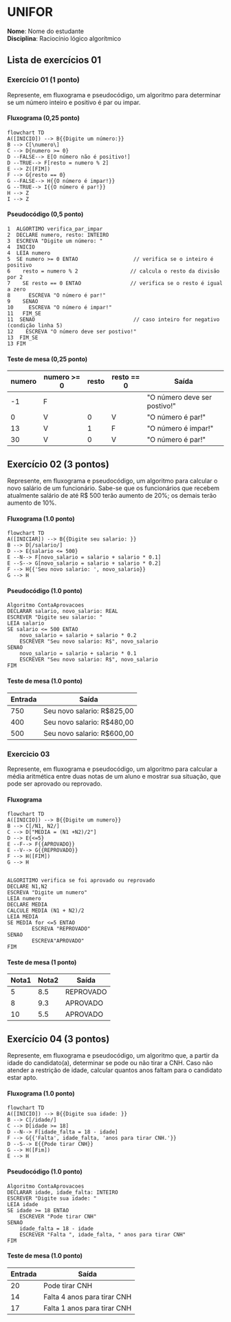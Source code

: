 
# UNIFOR
**Nome**: Nome do estudante <br>
**Disciplina**: Raciocínio lógico algorítmico

## Lista de exercícios 01

### Exercício 01 (1 ponto)
Represente, em fluxograma e pseudocódigo, um algoritmo para determinar se um número inteiro e positivo é par ou impar.

#### Fluxograma (0,25 ponto)

```mermaid
flowchart TD
A([INICIO]) --> B{{Digite um número:}}
B --> C[\numero\]
C --> D{numero >= 0}
D --FALSE--> E[O número não é positivo!]
D --TRUE--> F[resto = numero % 2]
E --> Z([FIM])
F --> G{resto == 0}
G --FALSE--> H{{O número é impar!}}
G --TRUE--> I{{O número é par!}}
H --> Z
I --> Z
```

#### Pseudocódigo (0,5 ponto)
```
1  ALGORTIMO verifica_par_impar
2  DECLARE numero, resto: INTEIRO
3  ESCREVA "Digite um número: "
4  INICIO
4  LEIA numero
5  SE numero >= 0 ENTAO                  // verifica se o inteiro é positivo
6    resto = numero % 2                 // calcula o resto da divisão por 2
7    SE resto == 0 ENTAO                // verifica se o resto é igual a zero
8      ESCREVA "O número é par!"
9    SENAO
10     ESCREVA "O número é impar!"
11   FIM_SE
11  SENAO                                // caso inteiro for negativo (condição linha 5)
12    ESCREVA "O número deve ser postivo!"
13  FIM_SE
13 FIM
```

#### Teste de mesa (0,25 ponto)
| numero | numero >= 0 | resto | resto == 0 | Saída |
| -- | -- | -- | -- | -- | 
| -1 | F |   |   | "O número deve ser postivo!" |
| 0  | V | 0 | V | "O número é par!" |
| 13 | V | 1 | F | "O número é impar!" |
| 30 | V | 0 | V | "O número é par!" |

## Exercício 02 (3 pontos)
Represente, em fluxograma e pseudocódigo, um algoritmo para calcular o novo salário de um funcionário. 
Sabe-se que os funcionários que recebem atualmente salário de até R$ 500 terão aumento de 20%; os demais terão aumento de 10%.

#### Fluxograma (1.0 ponto)

```mermaid
flowchart TD
A([INICIAR]) --> B{{Digite seu salario: }}
B --> D[/salario/]
D --> E{salario <= 500}
E --N--> F[novo_salario = salario + salario * 0.1]
E --S--> G[novo_salario = salario + salario * 0.2]
F --> H{{'Seu novo salario: ', novo_salario}}
G --> H
```

#### Pseudocódigo (1.0 ponto)

```
Algoritmo ContaAprovacoes
DECLARAR salario, novo_salario: REAL
ESCREVER "Digite seu salario: "
LEIA salario
SE salario <= 500 ENTAO
	novo_salario = salario + salario * 0.2
	ESCREVER "Seu novo salario: R$", novo_salario
SENAO
	novo_salario = salario + salario * 0.1
	ESCREVER "Seu novo salario: R$", novo_salario
FIM
```

#### Teste de mesa (1.0 ponto)

|Entrada|Saída| 
|      --      |      --      |
|750|Seu novo salario: R$825,00|
|400|Seu novo salario: R$480,00|
|500|Seu novo salario: R$600,00|

### Exercicio 03
Represente, em fluxograma e pseudocódigo, um algoritmo para calcular a média aritmética entre duas notas de um aluno e mostrar sua situação, que pode ser aprovado ou reprovado.
#### Fluxograma
```mermaid
flowchart TD
A([INICIO]) --> B{{Digite um numero}}
B --> C[/N1, N2/]
C --> D["MEDIA = (N1 +N2)/2"]
D --> E{<=5}
E --F--> F{{APROVADO}}
E --V--> G{{REPROVADO}}
F --> H([FIM])
G --> H
```
```

ALGORITIMO verifica se foi aprovado ou reprovado
DECLARE N1,N2
ESCREVA "Digite um numero"
LEIA numero
DECLARE MEDIA
CALCULE MEDIA (N1 + N2)/2
LEIA MEDIA
SE MEDIA for <=5 ENTAO
		ESCREVA "REPROVADO"
SENAO
		ESCREVA"APROVADO"
FIM
```

#### Teste de mesa (1 ponto)

|Nota1|Nota2|Saída|
|  -  |  -  |  -  | 
| 5 | 8.5 |REPROVADO|
|8|9.3|APROVADO|
|10|5.5|APROVADO|

## Exercício 04 (3 pontos)
Represente, em fluxograma e pseudocódigo, um algoritmo que, a partir da idade do candidato(a), determinar se pode ou não tirar a CNH. 
Caso não atender a restrição de idade, calcular quantos anos faltam para o candidato estar apto.

#### Fluxograma (1.0 ponto)

```mermaid
flowchart TD
A([INICIO]) --> B{{Digite sua idade: }}
B --> C[/idade/]
C --> D[idade >= 18]
D --N--> F[idade_falta = 18 - idade]
F --> G{{'Falta', idade_falta, 'anos para tirar CNH.'}}
D --S--> E{{Pode tirar CNH}}
G --> H([Fim])
E --> H
```

#### Pseudocódigo (1.0 ponto)

```
Algoritmo ContaAprovacoes
DECLARAR idade, idade_falta: INTEIRO
ESCREVER "Digite sua idade: "
LEIA idade
SE idade >= 18 ENTAO
	ESCREVER "Pode tirar CNH"
SENAO
	idade_falta = 18 - idade
	ESCREVER "Falta ", idade_falta, " anos para tirar CNH"
FIM
```

#### Teste de mesa (1.0 ponto)

| Entrada | Saída |
|      --      |      --      | 
| 20     | Pode tirar CNH      |
| 14   |Falta 4 anos para tirar CNH|
|17|Falta 1 anos para tirar CNH|
